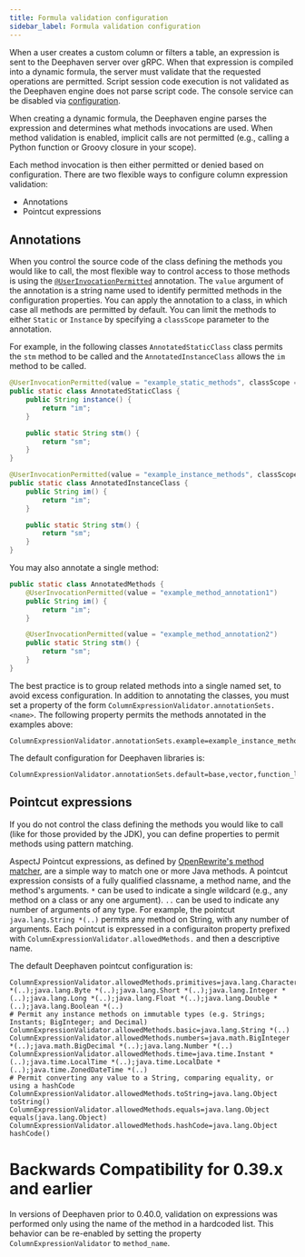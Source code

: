 ```yaml
---
title: Formula validation configuration
sidebar_label: Formula validation configuration
---
```


When a user creates a custom column or filters a table, an expression is sent to the Deephaven server over gRPC. When that expression is compiled into a dynamic formula, the server must validate that the requested operations are permitted. Script session code execution is not validated as the Deephaven engine does not parse script code. The console service can be disabled via [configuration](../how-to-guides/configuration/console-service.md#configuration).

When creating a dynamic formula, the Deephaven engine parses the expression and determines what methods invocations are used. When method validation is enabled, implicit calls are not permitted (e.g., calling a Python function or Groovy closure in your scope).

Each method invocation is then either permitted or denied based on configuration. There are two flexible ways to configure column expression validation:

- Annotations
- Pointcut expressions

## Annotations

When you control the source code of the class defining the methods you would like to call, the most flexible way to control access to those methods is using the [`@UserInvocationPermitted`](https://docs.deephaven.io/core/javadoc/io/deephaven/util/annotations/UserInvocationPermitted.html) annotation. The `value` argument of the annotation is a string name used to identify permitted methods in the configuration properties. You can apply the annotation to a class, in which case all methods are permitted by default. You can limit the methods to either `Static` or `Instance` by specifying a `classScope` parameter to the annotation.

For example, in the following classes `AnnotatedStaticClass` class permits the `stm` method to be called and the `AnnotatedInstanceClass` allows the `im` method to be called.

```java
@UserInvocationPermitted(value = "example_static_methods", classScope = UserInvocationPermitted.ScopeType.Static)
public static class AnnotatedStaticClass {
    public String instance() {
        return "im";
    }

    public static String stm() {
        return "sm";
    }
}

@UserInvocationPermitted(value = "example_instance_methods", classScope = UserInvocationPermitted.ScopeType.Instance)
public static class AnnotatedInstanceClass {
    public String im() {
        return "im";
    }

    public static String stm() {
        return "sm";
    }
}
```

You may also annotate a single method:

```java
public static class AnnotatedMethods {
    @UserInvocationPermitted(value = "example_method_annotation1")
    public String im() {
        return "im";
    }

    @UserInvocationPermitted(value = "example_method_annotation2")
    public static String stm() {
        return "sm";
    }
}
```

The best practice is to group related methods into a single named set, to avoid excess configuration. In addition to annotating the classes, you must set a property of the form `ColumnExpressionValidator.annotationSets.<name>`. The following property permits the methods annotated in the examples above:

```properties
ColumnExpressionValidator.annotationSets.example=example_instance_methods,example_static_methods,example_method_annotation1,example_method_annotation2
```

The default configuration for Deephaven libraries is:

```properties
ColumnExpressionValidator.annotationSets.default=base,vector,function_library
```

## Pointcut expressions

If you do not control the class defining the methods you would like to call (like for those provided by the JDK), you can define properties to permit methods using pattern matching.

AspectJ Pointcut expressions, as defined by [OpenRewrite's method matcher](https://docs.openrewrite.org/reference/method-patterns#examples), are a simple way to match one or more Java methods. A pointcut expression consists of a fully qualified classname, a method name, and the method's arguments. `*` can be used to indicate a single wildcard (e.g., any method on a class or any one argument). `..` can be used to indicate any number of arguments of any type. For example, the pointcut `java.lang.String *(..)` permits any method on String, with any number of arguments. Each pointcut is expressed in a configuraiton property prefixed with `ColumnExpressionValidator.allowedMethods.` and then a descriptive name.

The default Deephaven pointcut configuration is:

```properties
ColumnExpressionValidator.allowedMethods.primitives=java.lang.Character *(..);java.lang.Byte *(..);java.lang.Short *(..);java.lang.Integer *(..);java.lang.Long *(..);java.lang.Float *(..);java.lang.Double *(..);java.lang.Boolean *(..)
# Permit any instance methods on immutable types (e.g. Strings; Instants; BigInteger; and Decimal)
ColumnExpressionValidator.allowedMethods.basic=java.lang.String *(..)
ColumnExpressionValidator.allowedMethods.numbers=java.math.BigInteger *(..);java.math.BigDecimal *(..);java.lang.Number *(..)
ColumnExpressionValidator.allowedMethods.time=java.time.Instant *(..);java.time.LocalTime *(..);java.time.LocalDate *(..);java.time.ZonedDateTime *(..)
# Permit converting any value to a String, comparing equality, or using a hashCode
ColumnExpressionValidator.allowedMethods.toString=java.lang.Object toString()
ColumnExpressionValidator.allowedMethods.equals=java.lang.Object equals(java.lang.Object)
ColumnExpressionValidator.allowedMethods.hashCode=java.lang.Object hashCode()
```

# Backwards Compatibility for 0.39.x and earlier

In versions of Deephaven prior to 0.40.0, validation on expressions was performed only using the name of the method in a hardcoded list. This behavior can be re-enabled by setting the property `ColumnExpressionValidator` to `method_name`.
